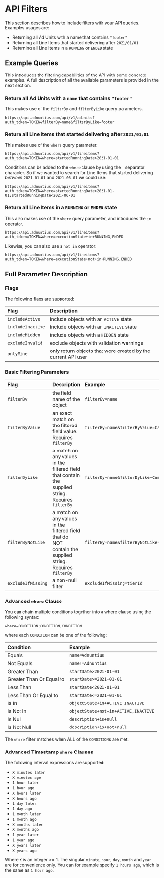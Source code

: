 # API Filters

This section describes how to include filters with your API queries. Examples usages are:

* Returning all Ad Units with a name that contains `"footer"`
* Returning all Line Items that started delivering after `2021/01/01`
* Returning all Line Items in a `RUNNING` or `ENDED` state

## Example Queries

This introduces the filtering capabilities of the API with some concrete examples. A full description of all the available parameters is provided in the next section.

### Return all Ad Units with a `name` that contains `"footer"`

This makes use of the `filterBy` and `filterByLike` query parameters.

```text
https://api.adnuntius.com/api/v1/adunits?auth_token=TOKEN&filterBy=name&filterByLike=footer
```

### Return all Line Items that started delivering after `2021/01/01`

This makes use of the `where` query parameter.

```text
https://api.adnuntius.com/api/v1/lineitems?auth_token=TOKEN&where=startedRunningDate>2021-01-01
```

Conditions can be added to the `where` clause by using the `;` separator character. So if we wanted to search for Line Items that started delivering _between_ `2021-01-01` and `2021-06-01` we could use:

```text
https://api.adnuntius.com/api/v1/lineitems?auth_token=TOKEN&where=startedRunningDate>2021-01-01;startedRunningDate<2021-06-01
```

### Return all Line Items in a `RUNNING` or `ENDED` state

This also makes use of the `where` query parameter, and introduces the `in` operator.

```text
https://api.adnuntius.com/api/v1/lineitems?auth_token=TOKEN&where=executionState+in+RUNNING,ENDED
```

Likewise, you can also use a `not in` operator:

```text
https://api.adnuntius.com/api/v1/lineitems?auth_token=TOKEN&where=executionState+not+in+RUNNING,ENDED
```

## Full Parameter Description

### Flags

The following flags are supported:

| Flag | Description |
| :--- | :--- |
| `includeActive` | include objects with an `ACTIVE` state |
| `includeInactive` | include objects with an `INACTIVE` state |
| `includeHidden` | include objects with a `HIDDEN` state |
| `excludeInvalid` | exclude objects with validation warnings |
| `onlyMine` | only return objects that were created by the current API user |

### Basic Filtering Parameters

| Flag | Description | Example |
| :--- | :--- | :--- |
| `filterBy` | the field name of the object | `filterBy=name` |
| `filterByValue` | an exact match on the filtered field value. Requires `filterBy` | `filterBy=name&filterByValue=Campaign` |
| `filterByLike` | a match on any values in the filtered field that contain the supplied string. Requires `filterBy` | `filterBy=name&filterByLike=Camp` |
| `filterByNotLike` | a match on any values in the filtered field that do NOT contain the supplied string. Requires `filterBy` | `filterBy=name&filterByNotLike=Camp` |
| `excludeIfMissing` | a non-null filter | `excludeIfMissing=tierId` |

### Advanced `where` Clause

You can chain multiple conditions together into a where clause using the following syntax:

```text
where=CONDITION;CONDITION;CONDITION
```

where each `CONDITION` can be one of the following:

| Condition | Example |
| :--- | :--- |
| Equals | `name=Adnuntius` |
| Not Equals | `name!=Adnuntius` |
| Greater Than | `startDate>2021-01-01` |
| Greater Than Or Equal to | `startDate>=2021-01-01` |
| Less Than | `startDate<2021-01-01` |
| Less Than Or Equal to | `startDate<=2021-01-01` |
| Is In | `objectState+in+ACTIVE,INACTIVE` |
| Is Not In | `objectState+not+in+ACTIVE,INACTIVE` |
| Is Null | `description+is+null` |
| Is Not Null | `description+is+not+null` |

The `where` filter matches when ALL of the `CONDITION`s are met.

### Advanced Timestamp `where` Clauses

The following interval expressions are supported:

* `X minutes later`
* `X minutes ago`
* `1 hour later`
* `1 hour ago`
* `X hours later`
* `X hours ago`
* `1 day later`
* `1 day ago`
* `1 month later`
* `1 month ago`
* `X months later`
* `X months ago`
* `1 year later`
* `1 year ago`
* `X years later`
* `X years ago`

Where `X` is an integer >= 1.   The singular `minute`, `hour`, `day`, `month` and `year` are for convenience only.  You can for example specify `1 hours ago`, which is the same as `1 hour ago`. 

